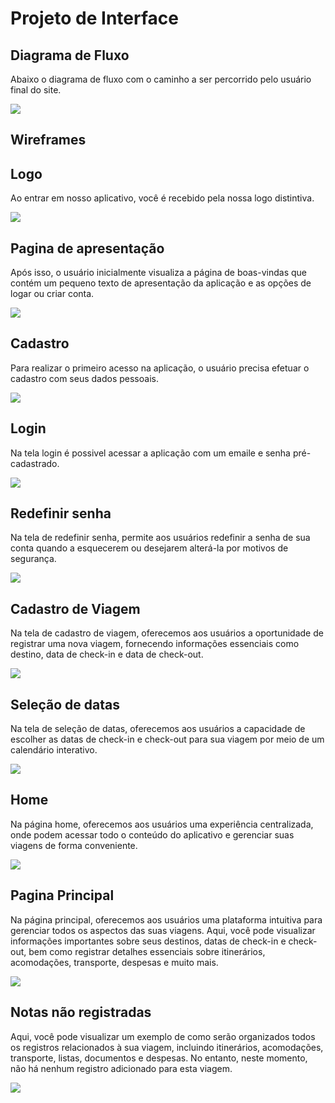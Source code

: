 
# Projeto de Interface

## Diagrama de Fluxo

Abaixo o diagrama de fluxo com o caminho a ser percorrido pelo usuário final do site.

<img src="./img/fluxograma (2).png">


## Wireframes

## Logo

Ao entrar em nosso aplicativo, você é recebido pela nossa logo distintiva.

<img src="../docs/img/wireframe/Logo-wireframe.png">

## Pagina de apresentação 

Após isso, o usuário inicialmente visualiza a página de boas-vindas que contém um pequeno texto de apresentação da aplicação e as opções de logar ou criar conta.

<img src="../docs/img/wireframe/Pagina-inicial-wireframe.png">

## Cadastro 

Para realizar o primeiro acesso na aplicação, o usuário precisa efetuar o cadastro com seus dados pessoais.

<img src="../docs/img/wireframe/Cadastro-wireframe.png">

## Login 

Na tela login é possivel acessar a aplicação com um emaile e senha pré-cadastrado.

<img src="../docs/img/wireframe/Login-wireframe.png">

## Redefinir senha

Na tela de redefinir senha, permite aos usuários redefinir a senha de sua conta quando a esquecerem ou desejarem alterá-la por motivos de segurança.

<img src="../docs/img/wireframe/Recuperar senh-wireframe.png">

## Cadastro de Viagem 

Na tela de cadastro de viagem, oferecemos aos usuários a oportunidade de registrar uma nova viagem, fornecendo informações essenciais como destino, data de check-in e data de check-out.

<img src="../docs/img/wireframe/Pré-cadastro de viagem-wireframe.png">

## Seleção de datas

Na tela de seleção de datas, oferecemos aos usuários a capacidade de escolher as datas de check-in e check-out para sua viagem por meio de um calendário interativo. 

<img src="../docs/img/wireframe/Calendario-wireframe.png">

## Home 

Na página home, oferecemos aos usuários uma experiência centralizada, onde podem acessar todo o conteúdo do aplicativo e gerenciar suas viagens de forma conveniente.

<img src="../docs/img/wireframe/Gerenciamento de cadastro da viagem-wireframe.png">

## Pagina Principal 

Na página principal, oferecemos aos usuários uma plataforma intuitiva para gerenciar todos os aspectos das suas viagens. Aqui, você pode visualizar informações importantes sobre seus destinos, datas de check-in e check-out, bem como registrar detalhes essenciais sobre itinerários, acomodações, transporte, despesas e muito mais.

<img src="../docs/img/wireframe/Home-wireframe.png">

## Notas não registradas 

Aqui, você pode visualizar um exemplo de como serão organizados todos os registros relacionados à sua viagem, incluindo itinerários, acomodações, transporte, listas, documentos e despesas. No entanto, neste momento, não há nenhum registro adicionado para esta viagem.

<img src="../docs/img/wireframe/Notas-wireframe.png">


 

